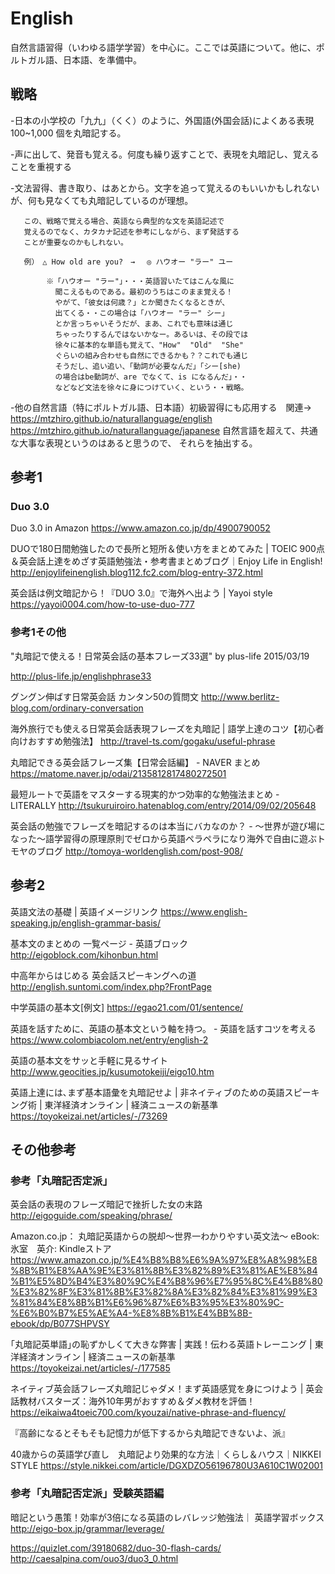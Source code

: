 # English

自然言語習得（いわゆる語学学習）を中心に。ここでは英語について。他に、ポルトガル語、日本語、を準備中。

## 戦略

-日本の小学校の「九九」（くく）のように、外国語(外国会話)によくある表現 100~1,000 個を丸暗記する。

-声に出して、発音も覚える。何度も繰り返すことで、表現を丸暗記し、覚えることを重視する

-文法習得、書き取り、はあとから。文字を追って覚えるのもいいかもしれないが、何も見なくても丸暗記しているのが理想。

       この、戦略で覚える場合、英語なら典型的な文を英語記述で
       覚えるのでなく、カタカナ記述を参考にしながら、まず発話する
       ことが重要なのかもしれない。
       
       例）　△ How old are you?　→　 ◎ ハウオー "ラー" ユー　　
       
            ※「ハウオー "ラー"」・・・英語習いたてはこんな風に
              聞こえるものである。最初のうちはこのまま覚える！
              やがて、「彼女は何歳？」とか聞きたくなるときが、
              出てくる・・この場合は「ハウオー "ラー" シー」
              とか言っちゃいそうだが、まあ、これでも意味は通じ
              ちゃったりするんではないかなー。あるいは、その段では
              徐々に基本的な単語も覚えて、"How"  "Old"  "She" 
              ぐらいの組み合わせも自然にできるかも？？これでも通じ
              そうだし、追い追い、「動詞が必要なんだ」「シー[she)
              の場合はbe動詞が、are でなくて、is になるんだ」・・
              などなど文法を徐々に身につけていく、という・・戦略。
              
-他の自然言語（特にポルトガル語、日本語）初級習得にも応用する　関連→　https://mtzhiro.github.io/naturallanguage/english https://mtzhiro.github.io/naturallanguage/japanese 自然言語を超えて、共通な大事な表現というのはあると思うので、
それらを抽出する。

## 参考1

### Duo 3.0

Duo 3.0 in Amazon  https://www.amazon.co.jp/dp/4900790052

DUOで180日間勉強したので長所と短所＆使い方をまとめてみた | TOEIC 900点＆英会話上達をめざす英語勉強法・参考書まとめブログ｜Enjoy Life in English! http://enjoylifeinenglish.blog112.fc2.com/blog-entry-372.html

英会話は例文暗記から！『DUO 3.0』で海外へ出よう | Yayoi style https://yayoi0004.com/how-to-use-duo-777


### 参考1その他

"丸暗記で使える！日常英会話の基本フレーズ33選" by plus-life 2015/03/19

http://plus-life.jp/englishphrase33


グングン伸ばす日常英会話 カンタン50の質問文 http://www.berlitz-blog.com/ordinary-conversation

海外旅行でも使える日常英会話表現フレーズを丸暗記 | 語学上達のコツ【初心者向けおすすめ勉強法】 http://travel-ts.com/gogaku/useful-phrase

丸暗記できる英会話フレーズ集【日常会話編】 - NAVER まとめ https://matome.naver.jp/odai/2135812817480272501

最短ルートで英語をマスターする現実的かつ効率的な勉強法まとめ - LITERALLY http://tsukuruiroiro.hatenablog.com/entry/2014/09/02/205648

英会話の勉強でフレーズを暗記するのは本当にバカなのか？ - 〜世界が遊び場になった〜語学習得の原理原則でゼロから英語ペラペラになり海外で自由に遊ぶトモヤのブログ http://tomoya-worldenglish.com/post-908/

## 参考2

英語文法の基礎 | 英語イメージリンク https://www.english-speaking.jp/english-grammar-basis/

基本文のまとめの 一覧ページ - 英語ブロック http://eigoblock.com/kihonbun.html

中高年からはじめる 英会話スピーキングへの道 http://english.suntomi.com/index.php?FrontPage

中学英語の基本文[例文] https://egao21.com/01/sentence/

英語を話すために、英語の基本文という軸を持つ。 - 英語を話すコツを考える https://www.colombiacolom.net/entry/english-2

英語の基本文をサッと手軽に見るサイト http://www.geocities.jp/kusumotokeiji/eigo10.htm

英語上達には､まず基本語彙を丸暗記せよ | 非ネイティブのための英語スピーキング術 | 東洋経済オンライン | 経済ニュースの新基準 https://toyokeizai.net/articles/-/73269


## その他参考

### 参考「丸暗記否定派」

英会話の表現のフレーズ暗記で挫折した女の末路 http://eigoguide.com/speaking/phrase/

Amazon.co.jp： 丸暗記英語からの脱却〜世界一わかりやすい英文法〜 eBook: 氷室　英介: Kindleストア https://www.amazon.co.jp/%E4%B8%B8%E6%9A%97%E8%A8%98%E8%8B%B1%E8%AA%9E%E3%81%8B%E3%82%89%E3%81%AE%E8%84%B1%E5%8D%B4%E3%80%9C%E4%B8%96%E7%95%8C%E4%B8%80%E3%82%8F%E3%81%8B%E3%82%8A%E3%82%84%E3%81%99%E3%81%84%E8%8B%B1%E6%96%87%E6%B3%95%E3%80%9C-%E6%B0%B7%E5%AE%A4-%E8%8B%B1%E4%BB%8B-ebook/dp/B077SHPVSY

｢丸暗記英単語｣の恥ずかしくて大きな弊害 | 実践！伝わる英語トレーニング | 東洋経済オンライン | 経済ニュースの新基準 https://toyokeizai.net/articles/-/177585

ネイティブ英会話フレーズ丸暗記じゃダメ！まず英語感覚を身につけよう | 英会話教材バスターズ：海外10年男がおすすめ＆ダメ教材を評価！ https://eikaiwa4toeic700.com/kyouzai/native-phrase-and-fluency/

『高齢になるとそもそも記憶力が低下するから丸暗記できないよ、派』

40歳からの英語学び直し　丸暗記より効果的な方法｜くらし＆ハウス｜NIKKEI STYLE https://style.nikkei.com/article/DGXDZO56196780U3A610C1W02001

### 参考「丸暗記否定派」受験英語編

暗記という愚策！効率が3倍になる英語のレバレッジ勉強法｜ 英語学習ボックス http://eigo-box.jp/grammar/leverage/



https://quizlet.com/39180682/duo-30-flash-cards/ http://caesalpina.com/ouo3/duo3_0.html
